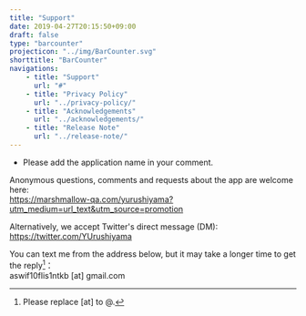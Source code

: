 ```yaml
---
title: "Support"
date: 2019-04-27T20:15:50+09:00
draft: false
type: "barcounter"
projecticon: "../img/BarCounter.svg"
shorttitle: "BarCounter"
navigations:
    - title: "Support"
      url: "#"
    - title: "Privacy Policy"
      url: "../privacy-policy/"
    - title: "Acknowledgements"
      url: "../acknowledgements/"
    - title: "Release Note"
      url: "../release-note/"
---
```


- Please add the application name in your comment.

Anonymous questions, comments and requests about the app are welcome here:  
https://marshmallow-qa.com/yurushiyama?utm_medium=url_text&utm_source=promotion

Alternatively, we accept Twitter's direct message (DM):  
https://twitter.com/YUrushiyama

You can text me from the address below, but it may take a longer time to get the reply[^1]：  
aswif10flis1ntkb [at] gmail.com

[^1]: Please replace [at] to @.
